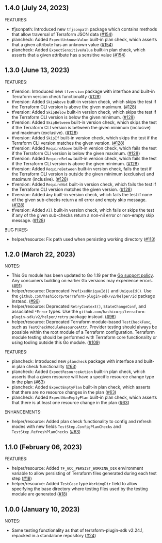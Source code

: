 ## 1.4.0 (July 24, 2023)

FEATURES:

* tfjsonpath: Introduced new `tfjsonpath` package which contains methods that allow traversal of Terraform JSON data ([#154](https://github.com/hashicorp/terraform-plugin-testing/issues/154))
* plancheck: Added `ExpectUnknownValue` built-in plan check, which asserts that a given attribute has an unknown value ([#154](https://github.com/hashicorp/terraform-plugin-testing/issues/154))
* plancheck: Added `ExpectSensitiveValue` built-in plan check, which asserts that a given attribute has a sensitive value ([#154](https://github.com/hashicorp/terraform-plugin-testing/issues/154))

## 1.3.0 (June 13, 2023)

FEATURES:

* tfversion: Introduced new `tfversion` package with interface and built-in Terraform version check functionality ([#128](https://github.com/hashicorp/terraform-plugin-testing/issues/128))
* tfversion: Added `SkipAbove` built-in version check, which skips the test if the Terraform CLI version is above the given maximum. ([#128](https://github.com/hashicorp/terraform-plugin-testing/issues/128))
* tfversion: Added `SkipBelow` built-in version check, which skips the test if the Terraform CLI version is below the given minimum. ([#128](https://github.com/hashicorp/terraform-plugin-testing/issues/128))
* tfversion: Added `SkipBetween` built-in version check, which skips the test if the Terraform CLI version is between the given minimum (inclusive) and maximum (exclusive). ([#128](https://github.com/hashicorp/terraform-plugin-testing/issues/128))
* tfversion: Added `SkipIf` built-in version check, which skips the test if the Terraform CLI version matches the given version. ([#128](https://github.com/hashicorp/terraform-plugin-testing/issues/128))
* tfversion: Added `RequireAbove` built-in version check, which fails the test if the Terraform CLI version is below the given maximum. ([#128](https://github.com/hashicorp/terraform-plugin-testing/issues/128))
* tfversion: Added `RequireBelow` built-in version check, which fails the test if the Terraform CLI version is above the given minimum. ([#128](https://github.com/hashicorp/terraform-plugin-testing/issues/128))
* tfversion: Added `RequireBetween` built-in version check, fails the test if the Terraform CLI version is outside the given minimum (exclusive) and maximum (inclusive). ([#128](https://github.com/hashicorp/terraform-plugin-testing/issues/128))
* tfversion: Added `RequireNot` built-in version check, which fails the test if the Terraform CLI version matches the given version. ([#128](https://github.com/hashicorp/terraform-plugin-testing/issues/128))
* tfversion: Added `Any` built-in version check, which fails the test if none of the given sub-checks return a nil error and empty skip message. ([#128](https://github.com/hashicorp/terraform-plugin-testing/issues/128))
* tfversion: Added `All` built-in version check, which fails or skips the test if any of the given sub-checks return a non-nil error or non-empty skip message. ([#128](https://github.com/hashicorp/terraform-plugin-testing/issues/128))

BUG FIXES:

* helper/resource: Fix path used when persisting working directory ([#113](https://github.com/hashicorp/terraform-plugin-testing/issues/113))

## 1.2.0 (March 22, 2023)

NOTES:

* This Go module has been updated to Go 1.19 per the [Go support policy](https://golang.org/doc/devel/release.html#policy). Any consumers building on earlier Go versions may experience errors. ([#91](https://github.com/hashicorp/terraform-plugin-testing/issues/91))
* helper/resource: Deprecated `PrefixedUniqueId()` and `UniqueId()`. Use the `github.com/hashicorp/terraform-plugin-sdk/v2/helper/id` package instead. ([#96](https://github.com/hashicorp/terraform-plugin-testing/issues/96))
* helper/resource: Deprecated `RetryContext()`, `StateChangeConf`, and associated `*Error` types. Use the `github.com/hashicorp/terraform-plugin-sdk/v2/helper/retry` package instead. ([#96](https://github.com/hashicorp/terraform-plugin-testing/issues/96))
* helper/resource: Deprecated Terraform module-based `TestCheckFunc`, such as `TestCheckModuleResourceAttr`. Provider testing should always be possible within the root module of a Terraform configuration. Terraform module testing should be performed with Terraform core functionality or using tooling outside this Go module. ([#109](https://github.com/hashicorp/terraform-plugin-testing/issues/109))

FEATURES:

* plancheck: Introduced new `plancheck` package with interface and built-in plan check functionality ([#63](https://github.com/hashicorp/terraform-plugin-testing/issues/63))
* plancheck: Added `ExpectResourceAction` built-in plan check, which asserts that a given resource will have a specific resource change type in the plan ([#63](https://github.com/hashicorp/terraform-plugin-testing/issues/63))
* plancheck: Added `ExpectEmptyPlan` built-in plan check, which asserts that there are no resource changes in the plan ([#63](https://github.com/hashicorp/terraform-plugin-testing/issues/63))
* plancheck: Added `ExpectNonEmptyPlan` built-in plan check, which asserts that there is at least one resource change in the plan ([#63](https://github.com/hashicorp/terraform-plugin-testing/issues/63))

ENHANCEMENTS:

* helper/resource: Added plan check functionality to config and refresh modes with new fields `TestStep.ConfigPlanChecks` and `TestStep.RefreshPlanChecks` ([#63](https://github.com/hashicorp/terraform-plugin-testing/issues/63))

## 1.1.0 (February 06, 2023)

FEATURES:

* helper/resource: Added `TF_ACC_PERSIST_WORKING_DIR` environment variable to allow persisting of Terraform files generated during each test step ([#18](https://github.com/hashicorp/terraform-plugin-testing/issues/18))
* helper/resource: Added `TestCase` type `WorkingDir` field to allow specifying the base directory where testing files used by the testing module are generated ([#18](https://github.com/hashicorp/terraform-plugin-testing/issues/18))

## 1.0.0 (January 10, 2023)

NOTES:

* Same testing functionality as that of terraform-plugin-sdk v2.24.1, repacked in a standalone repository ([#24](https://github.com/hashicorp/terraform-plugin-testing/issues/24))

